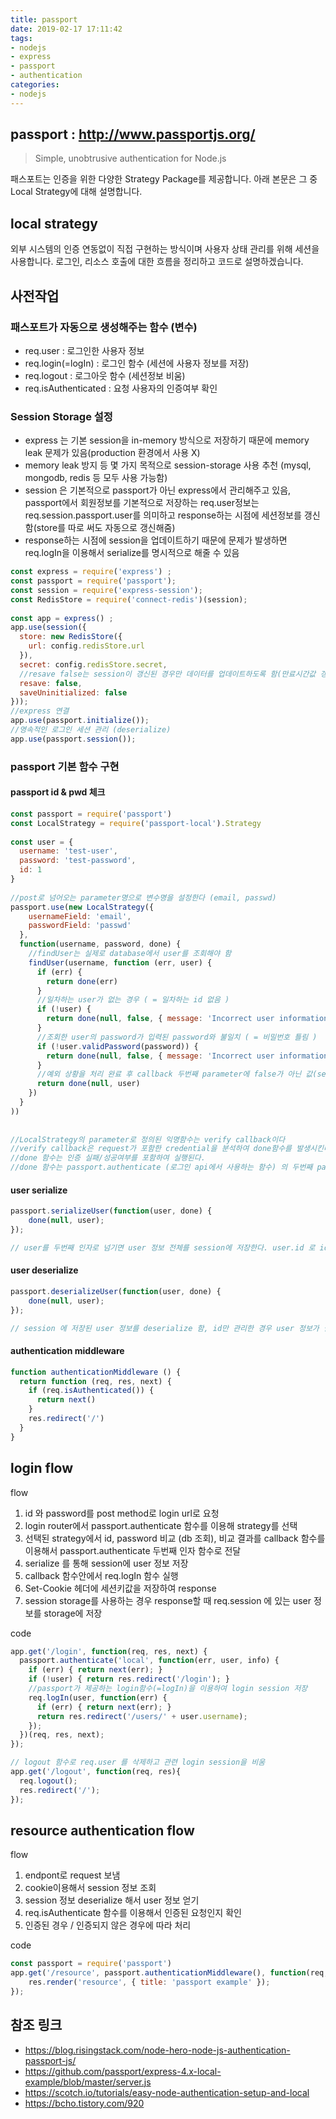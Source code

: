 ```yaml
---
title: passport
date: 2019-02-17 17:11:42
tags:
- nodejs
- express
- passport
- authentication
categories:
- nodejs
---
```


## passport : http://www.passportjs.org/

> Simple, unobtrusive authentication for Node.js

패스포트는 인증을 위한 다양한 Strategy Package를 제공합니다. 아래 본문은 그 중 Local Strategy에 대해 설명합니다.

## local strategy

외부 시스템의 인증 연동없이 직접 구현하는 방식이며 사용자 상태 관리를 위해 세션을 사용합니다.
로그인, 리소스 호출에 대한 흐름을 정리하고 코드로 설명하겠습니다.

## 사전작업 


### 패스포트가 자동으로 생성해주는 함수 (변수)

- req.user : 로그인한 사용자 정보
- req.login(=logIn) : 로그인 함수 (세션에 사용자 정보를 저장)
- req.logout : 로그아웃 함수 (세션정보 비움)
- req.isAuthenticated : 요청 사용자의 인증여부 확인

### Session Storage 설정

- express 는 기본 session을 in-memory 방식으로 저장하기 때문에 memory leak 문제가 있음(production 환경에서 사용 X)
- memory leak 방지 등 몇 가지 목적으로 session-storage 사용 추천 (mysql, mongodb, redis 등 모두 사용 가능함)
- session 은 기본적으로 passport가 아닌 express에서 관리해주고 있음, passport에서 회원정보를 기본적으로 저장하는 req.user정보는 req.session.passport.user를 의미하고 response하는 시점에 세션정보를 갱신함(store를 따로 써도 자동으로 갱신해줌)
- response하는 시점에 session을 업데이트하기 때문에 문제가 발생하면 req.logIn을 이용해서 serialize를 명시적으로 해줄 수 있음

```javascript
const express = require('express') ;
const passport = require('passport'); 
const session = require('express-session'); 
const RedisStore = require('connect-redis')(session);
 
const app = express() ;
app.use(session({ 
  store: new RedisStore({
    url: config.redisStore.url
  }),
  secret: config.redisStore.secret,
  //resave false는 session이 갱신된 경우만 데이터를 업데이트하도록 함(만료시간값 갱신은 관련없음)
  resave: false,
  saveUninitialized: false
}));
//express 연결
app.use(passport.initialize()); 
//영속적인 로그인 세션 관리 (deserialize)
app.use(passport.session());
```

### passport 기본 함수 구현

#### passport id & pwd 체크 

```javascript
const passport = require('passport') 
const LocalStrategy = require('passport-local').Strategy
 
const user = { 
  username: 'test-user',
  password: 'test-password',
  id: 1
}
 
//post로 넘어오는 parameter명으로 변수명을 설정한다 (email, passwd) 
passport.use(new LocalStrategy({
    usernameField: 'email',
    passwordField: 'passwd'
  },
  function(username, password, done) {
    //findUser는 실제로 database에서 user를 조회해야 함
    findUser(username, function (err, user) {
      if (err) {
        return done(err)
      }
      //일차하는 user가 없는 경우 ( = 일차하는 id 없음 )
      if (!user) {
        return done(null, false, { message: 'Incorrect user information.' });
      }
      //조회한 user의 password가 입력된 password와 불일치 ( = 비밀번호 틀림 )
      if (!user.validPassword(password)) {
        return done(null, false, { message: 'Incorrect user information.' });
      }
      //예외 상황을 처리 완료 후 callback 두번째 parameter에 false가 아닌 값(searched user object)을 넘겨주면 로그인 성공
      return done(null, user)
    })
  }
))
 
 
//LocalStrategy의 parameter로 정의된 익명함수는 verify callback이다
//verify callback은 request가 포함한 credential을 분석하여 done함수를 발생시킨다.
//done 함수는 인증 실패/성공여부를 포함하여 실행된다.
//done 함수는 passport.authenticate (로그인 api에서 사용하는 함수) 의 두번째 parameter로 실행된다.
```

#### user serialize

```javascript
passport.serializeUser(function(user, done) {
    done(null, user);
});

// user를 두번째 인자로 넘기면 user 정보 전체를 session에 저장한다. user.id 로 id 정보만 저장하여 관리할 수 있음
```

#### user deserialize

```javascript
passport.deserializeUser(function(user, done) {
    done(null, user);
});

// session 에 저장된 user 정보를 deserialize 함, id만 관리한 경우 user 정보가 필요하면 DB에서 조회해야 함
```

#### authentication middleware

```javascript
function authenticationMiddleware () { 
  return function (req, res, next) {
    if (req.isAuthenticated()) {
      return next()
    }
    res.redirect('/')
  }
}
```

## login flow

flow

1. id 와 password를 post method로 login url로 요청
2. login router에서 passport.authenticate 함수를 이용해 strategy를 선택
3. 선택된 strategy에서 id, password 비교 (db 조회), 비교 결과를 callback 함수를 이용해서 passport.authenticate 두번째 인자 함수로 전달
4. serialize 를 통해 session에 user 정보 저장
5. callback 함수안에서 req.logIn 함수 실행
6. Set-Cookie 헤더에 세션키값을 저장하여  response
7. session storage를 사용하는 경우 response할 때 req.session 에 있는 user 정보를 storage에 저장

code

```javascript
app.get('/login', function(req, res, next) {
  passport.authenticate('local', function(err, user, info) {
    if (err) { return next(err); }
    if (!user) { return res.redirect('/login'); }
    //passport가 제공하는 login함수(=logIn)을 이용하여 login session 저장
    req.logIn(user, function(err) {
      if (err) { return next(err); }
      return res.redirect('/users/' + user.username);
    });
  })(req, res, next);
});

// logout 함수로 req.user 를 삭제하고 관련 login session을 비움
app.get('/logout', function(req, res){
  req.logout();
  res.redirect('/');
});
```

## resource authentication flow

flow 

1. endpont로 request 보냄
2. cookie이용해서 session 정보 조회
3. session 정보 deserialize 해서 user 정보 얻기
4. req.isAuthenticate 함수를 이용해서 인증된 요청인지 확인
5. 인증된 경우 / 인증되지 않은 경우에 따라 처리

code

```javascript
const passport = require('passport')
app.get('/resource', passport.authenticationMiddleware(), function(req, res){
    res.render('resource', { title: 'passport example' });
});
```

## 참조 링크

- https://blog.risingstack.com/node-hero-node-js-authentication-passport-js/
- https://github.com/passport/express-4.x-local-example/blob/master/server.js
- https://scotch.io/tutorials/easy-node-authentication-setup-and-local
- https://bcho.tistory.com/920